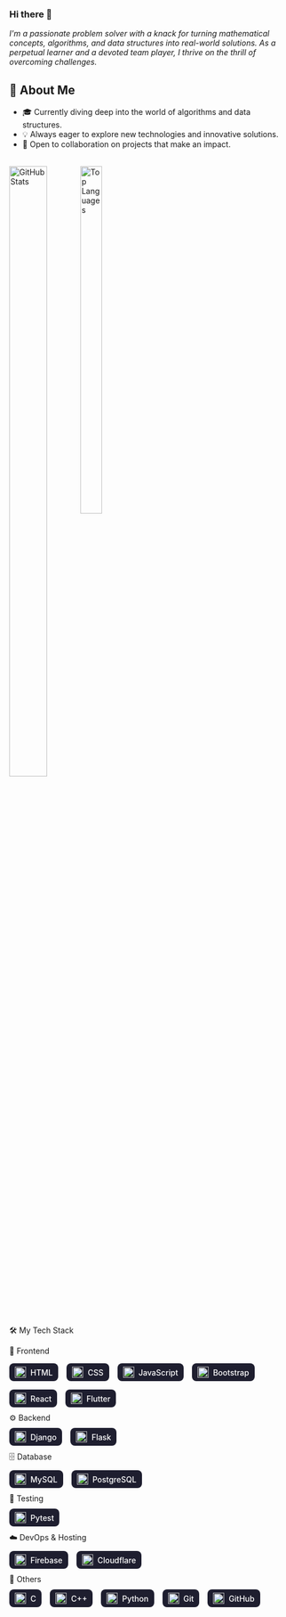 ### Hi there 👋

<em>I'm a passionate problem solver with a knack for turning mathematical concepts, algorithms, and data structures into real-world solutions. As a perpetual learner and a devoted team player, I thrive on the thrill of overcoming challenges.</em>


## 🚀 About Me

- 🎓 Currently diving deep into the world of algorithms and data structures.
- 💡 Always eager to explore new technologies and innovative solutions.
- 🤝 Open to collaboration on projects that make an impact.

<br>

<!--
**Kaileshwaran13/Kaileshwaran13** is a ✨ _special_ ✨ repository because its `README.md` (this file) appears on your GitHub profile.

Here are some ideas to get you started:

- 🔭 I’m currently working on ...
- 🌱 I’m currently learning ...
- 👯 I’m looking to collaborate on ...
- 🤔 I’m looking for help with ...
- 💬 Ask me about ...
- 📫 How to reach me: ...
- 😄 Pronouns: ...
- ⚡ Fun fact: ...
-->

<div style="display: inline-block; width: 48%;">
  <img src="https://github-readme-stats.vercel.app/api?username=Kaileshwaran13&show_icons=true&theme=dracula" alt="GitHub Stats" style="width: 53%; height: auto; float: left">
  <img src="https://github-readme-stats.vercel.app/api/top-langs/?username=Kaileshwaran13&layout=compact&theme=dracula" alt="Top Languages" style="width: 40%; height: auto; float : left">
</div>


🛠️ My Tech Stack
<style> .stack-section { display: flex; flex-wrap: wrap; gap: 15px; margin: 10px 0; } .stack-badge { display: flex; align-items: center; gap: 8px; padding: 6px 10px; border-radius: 8px; background: #1e1e2f; color: #fff; font-size: 14px; font-weight: 500; } .stack-badge img { width: 20px; height: 20px; } </style>
🎨 Frontend
<div class="stack-section"> <div class="stack-badge"><img src="https://cdn.jsdelivr.net/gh/devicons/devicon/icons/html5/html5-plain.svg" />HTML</div> <div class="stack-badge"><img src="https://cdn.jsdelivr.net/gh/devicons/devicon/icons/css3/css3-plain.svg" />CSS</div> <div class="stack-badge"><img src="https://cdn.jsdelivr.net/gh/devicons/devicon/icons/javascript/javascript-plain.svg" />JavaScript</div> <div class="stack-badge"><img src="https://cdn.jsdelivr.net/gh/devicons/devicon/icons/bootstrap/bootstrap-original.svg" />Bootstrap</div> <div class="stack-badge"><img src="https://cdn.jsdelivr.net/gh/devicons/devicon/icons/react/react-original.svg" />React</div> <div class="stack-badge"><img src="https://cdn.jsdelivr.net/gh/devicons/devicon/icons/flutter/flutter-original.svg" />Flutter</div> </div>
⚙️ Backend
<div class="stack-section"> <div class="stack-badge"><img src="https://cdn.jsdelivr.net/gh/devicons/devicon/icons/django/django-plain.svg" />Django</div> <div class="stack-badge"><img src="https://cdn.jsdelivr.net/gh/devicons/devicon/icons/flask/flask-original.svg" />Flask</div> </div>
🗄️ Database
<div class="stack-section"> <div class="stack-badge"><img src="https://cdn.jsdelivr.net/gh/devicons/devicon/icons/mysql/mysql-original.svg" />MySQL</div> <div class="stack-badge"><img src="https://cdn.jsdelivr.net/gh/devicons/devicon/icons/postgresql/postgresql-original.svg" />PostgreSQL</div> </div>
🧪 Testing
<div class="stack-section"> <div class="stack-badge"><img src="https://cdn.jsdelivr.net/gh/devicons/devicon/icons/pytest/pytest-original-wordmark.svg" />Pytest</div> </div>
☁️ DevOps & Hosting
<div class="stack-section"> <div class="stack-badge"><img src="https://cdn.jsdelivr.net/gh/devicons/devicon/icons/firebase/firebase-original-wordmark.svg" />Firebase</div> <div class="stack-badge"><img src="https://cdn.jsdelivr.net/gh/devicons/devicon/icons/cloudflare/cloudflare-original.svg" />Cloudflare</div> </div>
🧰 Others
<div class="stack-section"> <div class="stack-badge"><img src="https://cdn.jsdelivr.net/gh/devicons/devicon/icons/c/c-line.svg" />C</div> <div class="stack-badge"><img src="https://cdn.jsdelivr.net/gh/devicons/devicon/icons/cplusplus/cplusplus-original.svg" />C++</div> <div class="stack-badge"><img src="https://cdn.jsdelivr.net/gh/devicons/devicon/icons/python/python-plain.svg" />Python</div> <div class="stack-badge"><img src="https://cdn.jsdelivr.net/gh/devicons/devicon/icons/git/git-original.svg" />Git</div> <div class="stack-badge"><img src="https://cdn.jsdelivr.net/gh/devicons/devicon/icons/github/github-original.svg" />GitHub</div> </div>
